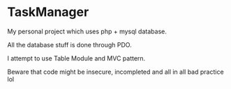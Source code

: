 # TaskManager
My personal project which uses php + mysql database.

All the database stuff is done through PDO.

I attempt to use Table Module and MVC pattern.

Beware that code might be insecure, incompleted and all in all bad practice lol
